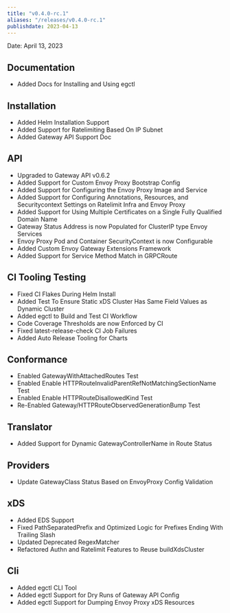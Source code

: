 ```yaml
---
title: "v0.4.0-rc.1"
aliases: "/releases/v0.4.0-rc.1"
publishdate: 2023-04-13
---
```


Date: April 13, 2023

## Documentation
- Added Docs for Installing and Using egctl

## Installation
- Added Helm Installation Support
- Added Support for Ratelimiting Based On IP Subnet
- Added Gateway API Support Doc

## API
- Upgraded to Gateway API v0.6.2
- Added Support for Custom Envoy Proxy Bootstrap Config
- Added Support for Configuring the Envoy Proxy Image and Service
- Added Support for Configuring Annotations, Resources, and Securitycontext Settings on Ratelimit Infra and Envoy Proxy
- Added Support for Using Multiple Certificates on a Single Fully Qualified Domain Name
- Gateway Status Address is now Populated for ClusterIP type Envoy Services
- Envoy Proxy Pod and Container SecurityContext is now Configurable
- Added Custom Envoy Gateway Extensions Framework
- Added Support for Service Method Match in GRPCRoute

## CI Tooling Testing
- Fixed CI Flakes During Helm Install
- Added Test To Ensure Static xDS Cluster Has Same Field Values as Dynamic Cluster
- Added egctl to Build and Test CI Workflow
- Code Coverage Thresholds are now Enforced by CI
- Fixed latest-release-check CI Job Failures
- Added Auto Release Tooling for Charts

## Conformance
- Enabled GatewayWithAttachedRoutes Test
- Enabled Enable HTTPRouteInvalidParentRefNotMatchingSectionName Test
- Enabled Enable HTTPRouteDisallowedKind Test
- Re-Enabled Gateway/HTTPRouteObservedGenerationBump Test

## Translator
- Added Support for Dynamic GatewayControllerName in Route Status

## Providers
- Update GatewayClass Status Based on EnvoyProxy Config Validation

## xDS
- Added EDS Support
- Fixed PathSeparatedPrefix and Optimized Logic for Prefixes Ending With Trailing Slash
- Updated Deprecated RegexMatcher
- Refactored Authn and Ratelimit Features to Reuse buildXdsCluster

## Cli
- Added egctl CLI Tool
- Added egctl Support for Dry Runs of Gateway API Config
- Added egctl Support for Dumping Envoy Proxy xDS Resources
